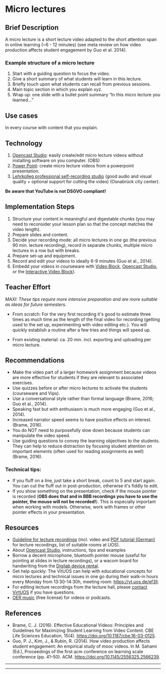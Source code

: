 # Micro lectures
## Brief Description 
A micro lecture is a short lecture video  adapted to the short attention span in online learning (~6 - 12 minutes) 
(see meta review on how video production affects student engagement by Guo et al. 2014). 

### Example structure of a micro lecture
1. Start with a guiding question to focus the video.
2. Give a short summary of what students will learn in this lecture.
3. Briefly touch upon what students can recall from previous sessions.
4. Main topic section in which you explain xyz.
5. Wrap up: one slide with a bullet point summary “In this micro lecture you learned…” 

## Use cases
In every course with content that you explain. 

## Technology
1. <a href="https://digitale-lehre.virtuos.uni-osnabrueck.de/eintrag/opencast-studio/" target="_blank">Opencast Studio</a>: easily create/edit micro lecture videos without installing software on you computer. (OBS)
2. <a href="https://digitale-lehre.virtuos.uni-osnabrueck.de/eintrag/aufzeichnungen-von-praesentationen-mit-microsoft-powerpoint/" target="_blank">Power Point</a>: create micro lecture videos from a powerpoint presentation. 
3. <a href="https://digitale-lehre.virtuos.uni-osnabrueck.de/eintrag/videostudio/" target="_blank">Lehrkolleg professional self-recording studio</a> (good audio and visual quality + optional support for cutting the video) (Osnabrück city center). 

**Be aware that YouTube is not DSGVO compliant!**

## Implementation Steps
1. Structure your content in meaningful and digestable chunks (you may need to reconsider your lesson plan so that the concept matches the video length). 
2. Prepare slides and content. 
3. Decide your recording mode: all micro lectures in one go (the previous 90 min. lecture recording), record in separate chunks, multiple micro lectures in a row but with breaks. 
4. Prepare set-up and equipment. 
5. Record and edit your videos to ideally 6-9 minutes (Guo et al., 2014). 
6. Embedd your videos in courseware with <a href="https://hilfe.studip.de/help/4.6/en/Basis/CoursewareBloeckeVideo" target="_blank">Video Block</a>, <a href="https://digitale-lehre.virtuos.uni-osnabrueck.de/eintrag/opencast-studio/" target="_blank">Opencast Studio</a>, 
or the <a href="https://hilfe.studip.de/help/4.6/en/Basis/CoursewareBloeckeInteractiveVideo" target="_blank">Interactive Video Block</a>). 

## Teacher Effort
*MAXI: These tips require more intensive preparation and are more suitable as ideas for future semesters.*
- From scratch: 
For the very first recording it's good to estimate three times as much time as the length of the final video for recording (getting used to the set up, 
experimenting with video editing etc.). You will quickly establish a routine after a few tries and things will speed up. 

- From existing material: ca. 20 min. incl. exporting and uploading per micro lecture. 

 

## Recommendations

- Make the video part of a larger homework assignment because videos are more effective for students if they are relevant to associated exercises. 
- Use quizzes before or after micro lectures to activate the students (courseware and Vips).
- Use a conversational style rather than formal language (Brame, 2016; Guo et al., 2014).
- Speaking fast but with enthusiasm is much more engaging (Guo et al., 2014). 
- Increased narrator speed seems to have positive effects on interest. (Brame, 2016).
- You do NOT need to purposefully slow down because students can manipulate the video speed.
- Use guiding questions to convey the learning objectives to the students. They can help to reduce distraction by focusing student attention on important elements 
(often used for reading assignments as well) (Brame, 2016). 

### Technical tips:
- If you fluff on a line, just take a short break, count to 5 and start again. You can cut the fluff out in post-production, otherwise it's fiddly to edit. 
- If you show something on the presentation, check if the mouse pointer is recorded (**OBS does that and in BBB recordings you have to use the pointer, the mouse will not be recorded!**). 
This is especially important when working with models. Otherwise, work with frames or other pointer effects in your presentation.

## Resources
- <a href="https://digitale-lehre.virtuos.uni-osnabrueck.de/eintrag/veranstaltungsaufzeichnung/" target="_blank">Guideline for lecture recordings</a> (incl. video and 
<a href="https://digitale-lehre.virtuos.uni-osnabrueck.de/wp-content/uploads/2022/03/Opencast-Programmierung-in-studip-Anleitung-fuer-digitale-Lehre.pdf" target="_blank">PDF tutorial (German) </a> for lecture recordings, list of suitable rooms at UOS). 
- About <a href="https://digitale-lehre.virtuos.uni-osnabrueck.de/eintrag/opencast-studio/" target="_blank">Opencast Studio</a>, instructions, tips and examples
- Borrow a decent microphone, bluetooth pointer mouse (useful for pointing at slides in lecture recordings), or a wacom board for handwriting from the <a href="https://verleih.virtuos.uni-osnabrueck.de/" target="_blank">Digilab device rental</a>. 
- Get help quickly: The VitUOS can help with educational concepts for micro lectures and technical issues in one go during their walk-in hours every Monday from 13:30-14:30h, meeting room:  <a href="https://vt.uos.de/ef3ll" target="_blank">https://vt.uos.de/ef3ll</a>. 
- For editing lecture recordings from the lecture hall, please <a href="https://digitale-lehre.virtuos.uni-osnabrueck.de/sprechstunde/" target="_blank">contact VirtUOS</a> if you have questions. 
- <a href="https://www.orca.nrw/oer-support/oer-tracks" target="_blank">OER music</a> (free license) for videos or podcasts. 

## References
- Brame, C. J. (2016). Effective Educational Videos: Principles and Guidelines for Maximizing Student Learning from Video Content. CBE Life Sciences Education, 15(4). 
<a href="https://doi.org/10.1187/cbe.16-03-0125">https://doi.org/10.1187/cbe.16-03-0125</a>. 
- Guo, P. J., Kim, J., & Rubin, R. (2014). How video production affects student engagement: An empirical study of mooc videos. In M. Sahami (Ed.), Proceedings of the first acm conference on learning scale conference (pp. 41–50). ACM. <a href="https://doi.org/10.1145/2556325.2566239">https://doi.org/10.1145/2556325.2566239</a>. 


---
[//]: <> (Reusable='yes') 

[//]: <> (testimony= Tobias?)

----
[//]: <> (task_complexity='1')